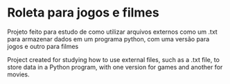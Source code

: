 # Roleta para jogos e filmes

Projeto feito para estudo de como utilizar arquivos externos como um .txt para armazenar dados em um programa python, com uma versão para jogos e outro para filmes

Project created for studying how to use external files, such as a .txt file, to store data in a Python program, with one version for games and another for movies.
